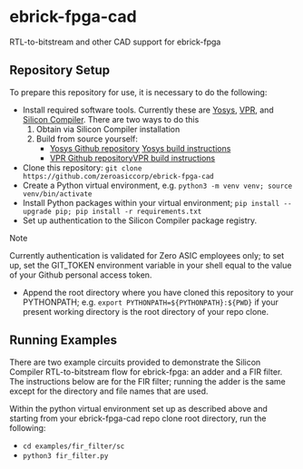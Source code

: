 # ebrick-fpga-cad
RTL-to-bitstream and other CAD support for ebrick-fpga

## Repository Setup
To prepare this repository for use, it is necessary to do the following:

* Install required software tools.  Currently these are [Yosys](https://yosyshq.readthedocs.io/en/latest/tools.html#yosys), [VPR](https://docs.verilogtorouting.org), and [Silicon Compiler](https://docs.siliconcompiler.com).  There are two ways to do this
    1. Obtain via Silicon Compiler installation
    2. Build from source yourself: 
        * [Yosys Github repository](https://github.com/YosysHQ) [Yosys build instructions](https://github.com/YosysHQ/yosys?tab=readme-ov-file#installation)
        * [VPR Github repository](https://github.com/verilog-to-routing/vtr-verilog-to-routing/tree/master)[VPR build instructions](https://github.com/verilog-to-routing/vtr-verilog-to-routing/blob/master/BUILDING.md)
* Clone this repository:  `git clone https://github.com/zeroasiccorp/ebrick-fpga-cad`
* Create a Python virtual environment, e.g. `python3 -m venv venv; source venv/bin/activate`
* Install Python packages within your virtual environment; `pip install --upgrade pip; pip install -r requirements.txt`
* Set up authentication to the Silicon Compiler package registry.

> [!NOTE]
> Currently authentication is validated for Zero ASIC employees only; to set up, set the GIT_TOKEN environment variable in your shell equal to the value of your Github personal access token.

* Append the root directory where you have cloned this repository to your PYTHONPATH; e.g. `export PYTHONPATH=${PYTHONPATH}:${PWD}` if your present working directory is the root directory of your repo clone.

## Running Examples

There are two example circuits provided to demonstrate the Silicon Compiler RTL-to-bitstream flow for ebrick-fpga:  an adder and a FIR filter.  The instructions below are for the FIR filter; running the adder is the same except for the directory and file names that are used.

Within the python virtual environment set up as described above and starting from your ebrick-fpga-cad repo clone root directory, run the following:

* `cd examples/fir_filter/sc`
* `python3 fir_filter.py`


